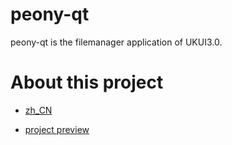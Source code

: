 # peony-qt
peony-qt is the filemanager application of UKUI3.0.

# About this project
- [zh_CN](GUIDE_ZH_CN.md)

- [project preview](https://github.com/orgs/explorer-cs/projects/3?fullscreen=true)
